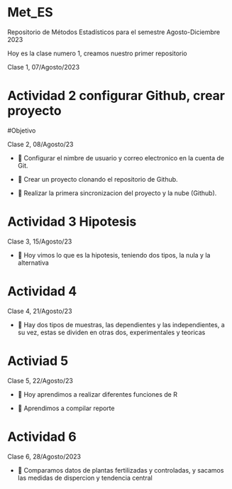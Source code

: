 # Met_ES
Repositorio de Métodos Estadísticos para el semestre Agosto-Diciembre 2023

Hoy es la clase numero 1, creamos nuestro primer repositorio

Clase 1, 07/Agosto/2023

# Actividad 2 configurar Github, crear proyecto

#Objetivo

Clase 2, 08/Agosto/23

+ :dart: Configurar el nimbre de usuario y correo electronico en la cuenta de Git.

+ :dart: Crear un proyecto clonando el repositorio de Github.

+ :dart: Realizar la primera sincronizacion del proyecto y la nube (Github).

# Actividad 3 Hipotesis

Clase 3, 15/Agosto/23

+ :dart: Hoy vimos lo que es la hipotesis, teniendo dos tipos, la nula y la alternativa

# Actividad 4 

Clase 4, 21/Agosto/23

+ :dart: Hay dos tipos de muestras, las dependientes y las independientes, a su vez, estas se dividen en otras dos, experimentales y teoricas

# Activiad 5

Clase 5, 22/Agosto/23

+ :dart: Hoy aprendimos a realizar diferentes funciones de R

+ :dart: Aprendimos a compilar reporte

# Actividad 6

Clase 6, 28/Agosto/2023

+ :dart: Comparamos datos de plantas fertilizadas y controladas, y sacamos las medidas de dispercion y tendencia central
